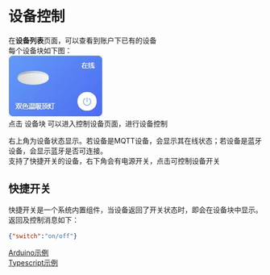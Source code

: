 # 设备控制
在**设备列表**页面，可以查看到账户下已有的设备  
每个设备块如下图：  
![](../img/005/device-block.jpg)  
点击 设备块 可以进入控制设备页面，进行设备控制  

右上角为设备状态显示。若设备是MQTT设备，会显示其在线状态；若设备是蓝牙设备，会显示蓝牙是否可连接。  
支持了快捷开关的设备，右下角会有电源开关，点击可控制设备开关  

## 快捷开关  
快捷开关是一个系统内置组件，当设备返回了开关状态时，即会在设备块中显示。
返回及控制消息如下：
```json
{"switch":"on/off"}
```
[Arduino示例](https://github.com/blinker-iot/blinker-library/tree/master/examples/Blinker_Switch)  
[Typescript示例](https://github.com/blinker-iot/blinker-js/blob/typescript/example.ts)  

